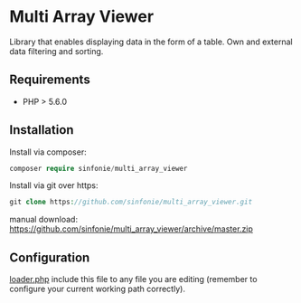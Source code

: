 # Multi Array Viewer

Library that enables displaying data in the form of a table. Own and external data filtering and sorting.

## Requirements

  * PHP > 5.6.0

## Installation

Install via composer:
```php
composer require sinfonie/multi_array_viewer
```

Install via git over https:
```php
git clone https://github.com/sinfonie/multi_array_viewer.git
```
manual download:
https://github.com/sinfonie/multi_array_viewer/archive/master.zip

## Configuration

[loader.php](mavLibs/samples/loader.php) include this file to any file you are editing
(remember to configure your current working path correctly).